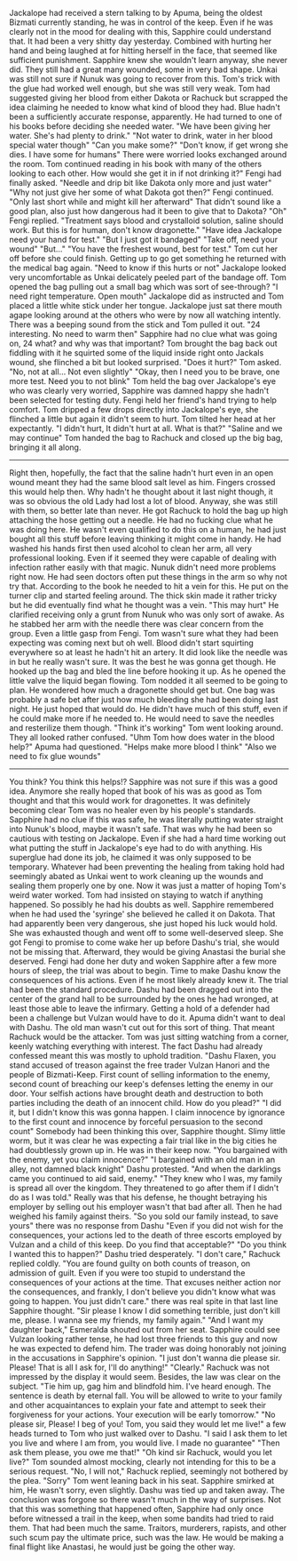 
Jackalope had received a stern talking to by Apuma, being the oldest Bizmati currently standing, he was in control of the keep. Even if he was clearly not in the mood for dealing with this, Sapphire could understand that. It had been a very shitty day yesterday.
Combined with hurting her hand and being laughed at for hitting herself in the face, that seemed like sufficient punishment. Sapphire knew she wouldn't learn anyway, she never did.
They still had a great many wounded, some in very bad shape. Unkai was still not sure if Nunuk was going to recover from this. Tom's trick with the glue had worked well enough, but she was still very weak. Tom had suggested giving her blood from either Dakota or Rachuck but scrapped the idea claiming he needed to know what kind of blood they had. Blue hadn't been a sufficiently accurate response, apparently. He had turned to one of his books before deciding she needed water.
"We have been giving her water. She's had plenty to drink."
"Not water to drink, water in her blood special water though"
"Can you make some?"
"Don't know, if get wrong she dies. I have some for humans" There were worried looks exchanged around the room.
Tom continued reading in his book with many of the others looking to each other. How would she get it in if not drinking it?" Fengi had finally asked.
"Needle and drip bit like Dakota only more and just water"
"Why not just give her some of what Dakota got then?" Fengi continued.
"Only last short while and might kill her afterward" That didn't sound like a good plan, also just how dangerous had it been to give that to Dakota?
"Oh" Fengi replied.
"Treatment says blood and crystalloid solution, saline should work. But this is for human, don't know  dragonette."
"Have idea Jackalope need your hand for test."
"But I just got it bandaged"
"Take off, need your wound"
"But…"
"You have the freshest wound, best for test." Tom cut her off before she could finish. Getting up to go get something he returned with the medical bag again.
"Need to know if this hurts or not" Jackalope looked very uncomfortable as Unkai delicately peeled part of the bandage off. Tom opened the bag pulling out a small bag which was sort of see-through?
"I need right temperature. Open mouth" Jackalope did as instructed and Tom placed a little white stick under her tongue. Jackalope just sat there mouth agape looking around at the others who were by now all watching intently. There was a beeping sound from the stick and Tom pulled it out.
"24 interesting. No need to warm then" Sapphire had no clue what was going on, 24 what? and why was that important?
Tom brought the bag back out fiddling with it he squirted some of the liquid inside right onto Jackals wound, she flinched a bit but looked surprised.
"Does it hurt?" Tom asked.
"No, not at all… Not even slightly"
"Okay, then I need you to be brave, one more test. Need you to not blink"
Tom held the bag over Jackalope's eye who was clearly very worried, Sapphire was damned happy she hadn't been selected for testing duty. Fengi held her friend's hand trying to help comfort.
Tom dripped a few drops directly into Jackalope's eye, she flinched a little but again it didn't seem to hurt. Tom tilted her head at her expectantly.
"I didn't hurt, It didn't hurt at all. What is that?"
"Saline and we may continue" Tom handed the bag to Rachuck and closed up the big bag, bringing it all along.
***
Right then, hopefully, the fact that the saline hadn't hurt even in an open wound meant they had the same blood salt level as him. Fingers crossed this would help then. Why hadn't he thought about it last night though, it was so obvious the old Lady had lost a lot of blood. Anyway, she was still with them, so better late than never. He got Rachuck to hold the bag up high attaching the hose getting out a needle.
He had no fucking clue what he was doing here. He wasn't even qualified to do this on a human, he had just bought all this stuff before leaving thinking it might come in handy. He had washed his hands first then used alcohol to clean her arm, all very professional looking. Even if it seemed they were capable of dealing with infection rather easily with that magic. Nunuk didn't need more problems right now.
He had seen doctors often put these things in the arm so why not try that. According to the book he needed to hit a vein for this. He put on the turner clip and started feeling around. The thick skin made it rather tricky but he did eventually find what he thought was a vein.
"This may hurt" He clarified receiving only a grunt from Nunuk who was only sort of awake. As he stabbed her arm with the needle there was clear concern from the group. Even a little gasp from Fengi. Tom wasn't sure what they had been expecting was coming next but oh well.
Blood didn't start squirting everywhere so at least he hadn't hit an artery. It did look like the needle was in but he really wasn't sure. It was the best he was gonna get though. He hooked up the bag and bled the line before hooking it up.
As he opened the little valve the liquid began flowing. Tom nodded it all seemed to be going to plan. He wondered how much a dragonette should get but. One bag was probably a safe bet after just how much bleeding she had been doing last night. He just hoped that would do. He didn't have much of this stuff, even if he could make more if he needed to. He would need to save the needles and resterilize them though.
"Think it's working" Tom went looking around. They all looked rather confused.
"Uhm Tom how does water in the blood help?" Apuma had questioned.
"Helps make more blood I think"
"Also we need to fix glue wounds"
***
You think? You think this helps!?
Sapphire was not sure if this was a good idea. Anymore she really hoped that book of his was as good as Tom thought and that this would work for dragonettes. It was definitely becoming clear Tom was no healer even by his people's standards.
Sapphire had no clue if this was safe, he was literally putting water straight into Nunuk's blood, maybe it wasn't safe. That was why he had been so cautious with testing on Jackalope. Even if she had a hard time working out what putting the stuff in Jackalope's eye had to do with anything.
His superglue had done its job, he claimed it was only supposed to be temporary.
Whatever had been preventing the healing from taking hold had seemingly abated as Unkai went to work cleaning up the wounds and sealing them properly one by one. Now it was just a matter of hoping Tom's weird water worked.
Tom had insisted on staying to watch if anything happened. So possibly he had his doubts as well. Sapphire remembered when he had used the 'syringe' she believed he called it on Dakota. That had apparently been very dangerous, she just hoped his luck would hold. She was exhausted though and went off to some well-deserved sleep. She got Fengi to promise to come wake her up before Dashu's trial, she would not be missing that. Afterward, they would be giving Anastasi the burial she deserved.
Fengi had done her duty and woken Sapphire after a few more hours of sleep, the trial was about to begin. Time to make Dashu know the consequences of his actions. Even if he most likely already knew it.
The trial had been the standard procedure. Dashu had been dragged out into the center of the grand hall to be surrounded by the ones he had wronged, at least those able to leave the infirmary. Getting a hold of a defender had been a challenge but Vulzan would have to do it. Apuma didn't want to deal with Dashu. The old man wasn't cut out for this sort of thing. That meant Rachuck would be the attacker. Tom was just sitting watching from a corner, keenly watching everything with interest.
The fact Dashu had already confessed meant this was mostly to uphold tradition.
"Dashu Flaxen, you stand accused of treason against the free trader Vulzan Hanori and the people of Bizmati-Keep. First count of selling information to the enemy, second count of breaching our keep's defenses letting the enemy in our door. Your selfish actions have brought death and destruction to both parties including the death of an innocent child. How do you plead?"
"I did it, but I didn't know this was gonna happen. I claim innocence by ignorance to the first count and innocence by forceful persuasion to the second count"
Somebody had been thinking this over, Sapphire thought. Slimy little worm, but it was clear he was expecting a fair trial like in the big cities he had doubtlessly grown up in. He was in their keep now.
"You bargained with the enemy, yet you claim innocence?"
"I bargained with an old man in an alley, not damned black knight" Dashu protested.
"And when the darklings came you continued to aid said, enemy."
"They knew who I was, my family is spread all over the kingdom. They threatened to go after them if I didn't do as I was told."
Really was that his defense, he thought betraying his employer by selling out his employer wasn't that bad after all. Then he had weighed his family against theirs.
"So you sold our family instead, to save yours" there was no response from Dashu "Even if you did not wish for the consequences, your actions led to the death of three escorts employed by Vulzan and a child of this keep. Do you find that acceptable?"
"Do you think I wanted this to happen?" Dashu tried desperately.
"I don't care," Rachuck replied coldly.
"You are found guilty on both counts of treason, on admission of guilt. Even if you were too stupid to understand the consequences of your actions at the time. That excuses neither action nor the consequences, and frankly, I don't believe you didn't know what was going to happen. You just didn't care." there was real spite in that last line Sapphire thought.
"Sir please I know I did something terrible, just don't kill me, please. I wanna see my friends, my family again."
"And I want my daughter back," Esmeralda shouted out from her seat.
Sapphire could see Vulzan looking rather tense, he had lost three friends to this guy and now he was expected to defend him. The trader was doing honorably not joining in the accusations in Sapphire's opinion.
"I just don't wanna die please sir. Please! That is all I ask for, I'll do anything!"
"Clearly." Rachuck was not impressed by the display it would seem. Besides, the law was clear on the subject. "Tie him up, gag him and blindfold him. I've heard enough. The sentence is death by eternal fall. You will be allowed to write to your family and other acquaintances to explain your fate and attempt to seek their forgiveness for your actions. Your execution will be early tomorrow."
"No please sir, Please! I beg of you! Tom, you said they would let me live!" a few heads turned to Tom who just walked over to Dashu.
"I said I ask them to let you live and where I am from, you would live. I made no guarantee"
"Then ask them please, you owe me that!"
"Oh kind sir Rachuck, would you let live?" Tom sounded almost mocking, clearly not intending for this to be a serious request.
"No, I will not," Rachuck replied, seemingly not bothered by the plea.
"Sorry" Tom went leaning back in his seat. Sapphire smirked at him, He wasn't sorry, even slightly.
Dashu was tied up and taken away. The conclusion was forgone so there wasn't much in the way of surprises. Not that this was something that happened often, Sapphire had only once before witnessed a trail in the keep, when some bandits had tried to raid them. That had been much the same. Traitors, murderers, rapists, and other such scum pay the ultimate price, such was the law. He would be making a final flight like Anastasi, he would just be going the other way.